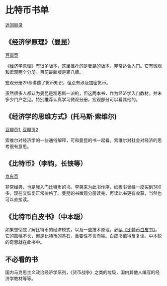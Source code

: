 # 比特币书单

[返回目录](../index.md)

## 《经济学原理》（曼昆）

[豆瓣页](https://book.douban.com/subject/35005103/)

《经济学原理》有很多版本，这里推荐的是曼昆的版本，非常适合入门。它有微观和宏观两个分册。目前最新版是第八版。

宏观分册29章讲述了货币知识，但没有涉及加密货币。

虽然很多人都认为曼昆是凯恩斯一派的，但这两本书，作为经济学入门教材，并未多少门户之见。特别推荐认真学习微观分册，宏观部分可以看其他的。

## 《经济学的思维方式》(托马斯·索维尔)

[豆瓣页1](https://book.douban.com/subject/30274068/), [豆瓣页2](https://book.douban.com/subject/30329031/)

索维尔对经济学的一些通俗解释，可和曼昆的书一起看。索维尔对社会对经济的思考很有意思。

## 《比特币》（李钧，长铗等）

[京东页](https://item.jd.com/10037165893233.html)

非常经典，也是我入门比特币的书。李笑来为此书作序，纸板书曾经一度买到300多，现在又恢复正常价格了。曼昆的书微观分册读完，再读此书更有收获，当然也可以直接读。

## 《比特币白皮书》（中本聪）

如果想彻底了解比特币的经济模式，以及一些技术原理，必[读《比特币白皮书》](whitepaper.md)。它的篇幅不长，但是比特币的基石，重要性不言而喻。白皮书值得反复读。中本聪的奇思就在此书中。

## 不必看的书

国内马克思主义政治经济学系列，《货币战争》之类的垃圾，国内其他人编写的经济学教材等等。
